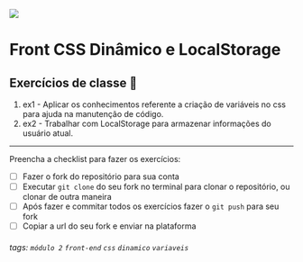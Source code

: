 ![](https://i.imgur.com/xG74tOh.png)

# Front CSS Dinâmico e LocalStorage


## Exercícios de classe 🏫
1. ex1 - Aplicar os conhecimentos referente a criação de variáveis no css para ajuda na manutenção de código.
2. ex2 - Trabalhar com LocalStorage para armazenar informações do usuário atual.


---

Preencha a checklist para fazer os exercícios:

-   [ ] Fazer o fork do repositório para sua conta
-   [ ] Executar `git clone` do seu fork no terminal para clonar o repositório, ou clonar de outra maneira
-   [ ] Após fazer e commitar todos os exercícios fazer o `git push` para seu fork
-   [ ] Copiar a url do seu fork e enviar na plataforma

###### tags: `módulo 2` `front-end` `css` `dinamico` `variaveis`

